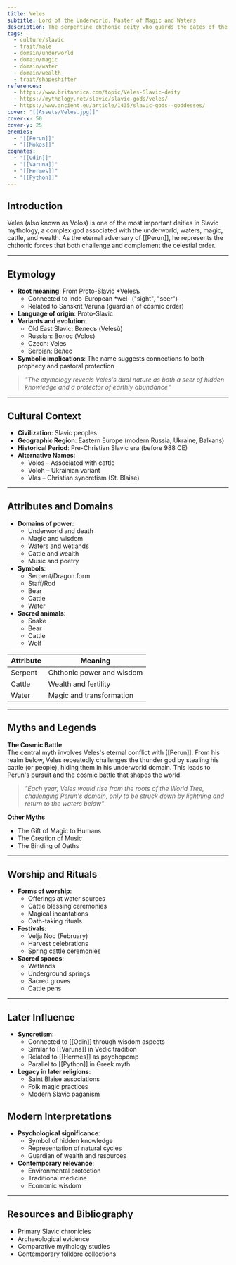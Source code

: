 ```yaml
---
title: Veles
subtitle: Lord of the Underworld, Master of Magic and Waters
description: The serpentine chthonic deity who guards the gates of the underworld and challenges the celestial order with cunning and wisdom
tags:
  - culture/slavic
  - trait/male
  - domain/underworld
  - domain/magic
  - domain/water
  - domain/wealth
  - trait/shapeshifter
references:
  - https://www.britannica.com/topic/Veles-Slavic-deity
  - https://mythology.net/slavic/slavic-gods/veles/
  - https://www.ancient.eu/article/1435/slavic-gods--goddesses/
cover: "[[Assets/Veles.jpg]]"
cover-x: 50
cover-y: 25
enemies:
  - "[[Perun]]"
  - "[[Mokos]]"
cognates:
  - "[[Odin]]"
  - "[[Varuna]]"
  - "[[Hermes]]"
  - "[[Python]]"
---
```

## Introduction
Veles (also known as Volos) is one of the most important deities in Slavic mythology, a complex god associated with the underworld, waters, magic, cattle, and wealth. As the eternal adversary of [[Perun]], he represents the chthonic forces that both challenge and complement the celestial order.

---

## Etymology

- **Root meaning**: From Proto-Slavic *Velesъ
  - Connected to Indo-European *wel- ("sight", "seer")
  - Related to Sanskrit Varuna (guardian of cosmic order)
- **Language of origin**: Proto-Slavic
- **Variants and evolution**:
  - Old East Slavic: Велесъ (Velesŭ)
  - Russian: Волос (Volos)
  - Czech: Veles
  - Serbian: Велес
- **Symbolic implications**: The name suggests connections to both prophecy and pastoral protection

> _"The etymology reveals Veles's dual nature as both a seer of hidden knowledge and a protector of earthly abundance"_

---

## Cultural Context

- **Civilization**: Slavic peoples
- **Geographic Region**: Eastern Europe (modern Russia, Ukraine, Balkans)
- **Historical Period**: Pre-Christian Slavic era (before 988 CE)
- **Alternative Names**:
  - Volos – Associated with cattle
  - Voloh – Ukrainian variant
  - Vlas – Christian syncretism (St. Blaise)

---

## Attributes and Domains

- **Domains of power**:
  - Underworld and death
  - Magic and wisdom
  - Waters and wetlands
  - Cattle and wealth
  - Music and poetry
- **Symbols**:
  - Serpent/Dragon form
  - Staff/Rod
  - Bear
  - Cattle
  - Water
- **Sacred animals**:
  - Snake
  - Bear
  - Cattle
  - Wolf

| Attribute | Meaning |
|-----------|----------|
| Serpent | Chthonic power and wisdom |
| Cattle | Wealth and fertility |
| Water | Magic and transformation |

---

## Myths and Legends

**The Cosmic Battle**  
The central myth involves Veles's eternal conflict with [[Perun]]. From his realm below, Veles repeatedly challenges the thunder god by stealing his cattle (or people), hiding them in his underworld domain. This leads to Perun's pursuit and the cosmic battle that shapes the world.

> _"Each year, Veles would rise from the roots of the World Tree, challenging Perun's domain, only to be struck down by lightning and return to the waters below"_

**Other Myths**
- The Gift of Magic to Humans
- The Creation of Music
- The Binding of Oaths

---

## Worship and Rituals

- **Forms of worship**:
  - Offerings at water sources
  - Cattle blessing ceremonies
  - Magical incantations
  - Oath-taking rituals
- **Festivals**:
  - Velja Noc (February)
  - Harvest celebrations
  - Spring cattle ceremonies
- **Sacred spaces**:
  - Wetlands
  - Underground springs
  - Sacred groves
  - Cattle pens

---

## Later Influence

- **Syncretism**:
  - Connected to [[Odin]] through wisdom aspects
  - Similar to [[Varuna]] in Vedic tradition
  - Related to [[Hermes]] as psychopomp
  - Parallel to [[Python]] in Greek myth
- **Legacy in later religions**:
  - Saint Blaise associations
  - Folk magic practices
  - Modern Slavic paganism

## Modern Interpretations

- **Psychological significance**:
  - Symbol of hidden knowledge
  - Representation of natural cycles
  - Guardian of wealth and resources
- **Contemporary relevance**:
  - Environmental protection
  - Traditional medicine
  - Economic wisdom

---

## Resources and Bibliography

- Primary Slavic chronicles
- Archaeological evidence
- Comparative mythology studies
- Contemporary folklore collections